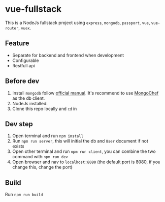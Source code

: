 # vue-fullstack
This is a NodeJs fullstack project using `express`, `mongodb`, `passport`, `vue`, `vue-router`, `vuex`.

## Feature
- Separate for backend and frontend when development
- Configurable
- Restfull api

## Before dev
1. Install `mongodb` follow [official manual](https://docs.mongodb.com/manual/installation/). It's recommend to use [MongoChef](3t.io/mongochef/) as the db client.
2. NodeJs installed.
3. Clone this repo locally and `cd` in

## Dev step
1. Open terminal and run `npm install`
2. Run `npm run server`, this will initial the db and `User` document if not exists
3. Open other terminal and run `npm run client`, you can combine the two command with `npm run dev`
4. Open browser and nav to `localhost:8080` (the default port is 8080, if you change this, change the port)

## Build
Run `npm run build`
